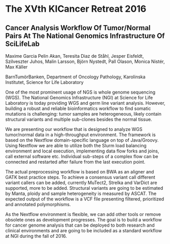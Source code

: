 # The XVth KICancer Retreat 2016

## Cancer Analysis Workflow Of Tumor/Normal Pairs At The National Genomics Infrastructure Of SciLifeLab

Maxime Garcia
Pelin Akan,
Teresita Diaz de Ståhl,
Jesper Eisfeldt,
Szilveszter Juhos,
Malin Larsson,
Björn Nystedt,
Pall Olason,
Monica Nistér,
Max Käller

BarnTumörBanken, Department of Oncology Pathology, Karolinska Institutet, Science for Life Laboratory

One of the most prominent usage of NGS is whole genome sequencing (WGS). The
National Genomics Infrastructure (NGI) at Science for Life Laboratory is today
providing WGS and germ line variant analysis. However, building a robust and
reliable bioinformatics workflow to find somatic mutations is challenging:
tumor samples are heterogeneous, likely contain structural variants and
multiple sub-clones besides the normal tissue.

We are presenting our workflow that is designed to analyze WGS tumor/normal
data in a high-throughput environment. The framework is based on the Nextflow
domain-specific language on top of Java/Groovy. Using Nextflow we are able to
utilize both the Slurm load balancing environment and local execution,
implementing data flow forks and joins, call external software etc. Individual
sub-steps of a complex flow can be connected and restarted after failure from
the last execution point.

The actual preprocessing workflow is based on BWA as an aligner and GATK best
practice steps. To achieve a consensus variant call different variant callers
can be added, currently MuTect2, Strelka and VarDict are supported, more to be
added. Structural variants are going to be estimated by Manta, ploidy and
sample heterogeneity is measured by ASCAT. The expected output of the workflow
is a VCF file presenting filtered, prioritized and annotated polymorphisms.

As the Nextflow environment is flexible, we can add other tools or remove
obsolete ones as development progresses. The goal is to build a workflow for
cancer genome analysis that can be deployed to both research and clinical
environments and are going to be included as a standard workflow at NGI during
the fall of 2016.
